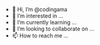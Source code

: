 - 👋 Hi, I’m @codingama
- 👀 I’m interested in ...
- 🌱 I’m currently learning ...
- 💞️ I’m looking to collaborate on ...
- 📫 How to reach me ...

<!---
codingama/codingama is a ✨ special ✨ repository because its `README.md` (this file) appears on your GitHub profile.
You can click the Preview link to take a look at your changes.
--->
